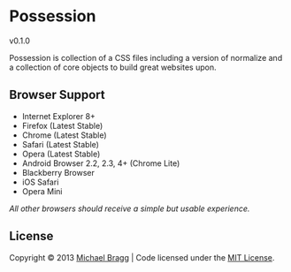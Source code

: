 # Possession

v0.1.0

Possession is collection of a CSS files including a version of normalize and a collection of core objects to build great websites upon.

## Browser Support

* Internet Explorer 8+
* Firefox (Latest Stable)
* Chrome (Latest Stable)
* Safari (Latest Stable)
* Opera (Latest Stable)
* Android Browser 2.2, 2.3, 4+ (Chrome Lite)
* Blackberry Browser
* iOS Safari
* Opera Mini

*All other browsers should receive a simple but usable experience.*

## License

Copyright &copy; 2013 [Michael Bragg](http://michaelbragg.net) | Code licensed under the [MIT License](http://opensource.org/licenses/MIT/).